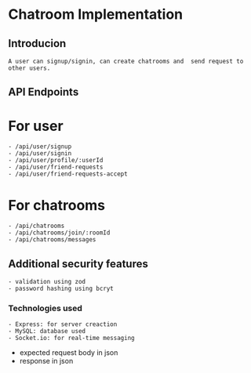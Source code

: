 # Chatroom Implementation

## Introducion

    A user can signup/signin, can create chatrooms and  send request to other users.

## API Endpoints

# For user

    - /api/user/signup
    - /api/user/signin
    - /api/user/profile/:userId
    - /api/user/friend-requests
    - /api/user/friend-requests-accept

# For chatrooms

    - /api/chatrooms
    - /api/chatrooms/join/:roomId
    - /api/chatrooms/messages

## Additional security features

    - validation using zod
    - password hashing using bcryt

### Technologies used

    - Express: for server creaction
    - MySQL: database used
    - Socket.io: for real-time messaging

- expected request body in json
- response in json
